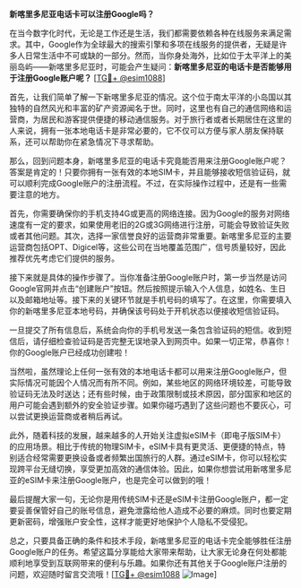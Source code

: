 **新喀里多尼亚电话卡可以注册Google吗？**

在当今数字化时代，无论是工作还是生活，我们都需要依赖各种在线服务来满足需求。其中，Google作为全球最大的搜索引擎和多项在线服务的提供者，无疑是许多人日常生活中不可或缺的一部分。然而，当你身处海外，比如位于太平洋上的美丽岛屿——新喀里多尼亚时，可能会产生疑问：**新喀里多尼亚的电话卡是否能够用于注册Google账户呢？** [[TG💪+ @esim1088](https://t.me/s/esim1088)]

首先，让我们简单了解一下新喀里多尼亚的情况。这个位于南太平洋的小岛国以其独特的自然风光和丰富的矿产资源闻名于世。同时，这里也有自己的通信网络和运营商，为居民和游客提供便捷的移动通信服务。对于旅行者或者长期居住在这里的人来说，拥有一张本地电话卡是非常必要的，它不仅可以方便与家人朋友保持联系，还可以帮助你在紧急情况下寻求帮助。

那么，回到问题本身，新喀里多尼亚的电话卡究竟能否用来注册Google账户呢？答案是肯定的！只要你拥有一张有效的本地SIM卡，并且能够接收短信验证码，就可以顺利完成Google账户的注册流程。不过，在实际操作过程中，还是有一些需要注意的地方。

首先，你需要确保你的手机支持4G或更高的网络连接。因为Google的服务对网络速度有一定的要求，如果使用老旧的2G或3G网络进行注册，可能会导致验证失败或者其他问题。其次，选择一家信誉良好的运营商非常重要。新喀里多尼亚的主要运营商包括OPT、Digicel等，这些公司在当地覆盖范围广，信号质量较好，因此推荐优先考虑它们提供的服务。

接下来就是具体的操作步骤了。当你准备注册Google账户时，第一步当然是访问Google官网并点击“创建账户”按钮。然后按照提示输入个人信息，如姓名、生日以及邮箱地址等。接下来的关键环节就是手机号码的填写了。在这里，你需要填入你的新喀里多尼亚本地号码，并确保该号码处于开机状态以便接收短信验证码。

一旦提交了所有信息后，系统会向你的手机号发送一条包含验证码的短信。收到短信后，请仔细检查验证码是否完整无误地录入到网页中。如果一切正常，恭喜你！你的Google账户已经成功创建啦！

当然啦，虽然理论上任何一张有效的本地电话卡都可以用来注册Google账户，但实际情况可能因个人情况而有所不同。例如，某些地区的网络环境较差，可能导致验证码无法及时送达；还有些时候，由于政策限制或技术原因，部分国家和地区的用户可能会遇到额外的安全验证步骤。如果你碰巧遇到了这些问题也不要灰心，可以尝试更换运营商或者稍后再试。

此外，随着科技的发展，越来越多的人开始关注虚拟eSIM卡（即电子版SIM卡）的应用场景。相比于传统的物理SIM卡，eSIM卡具有更灵活、更便捷的特点，特别适合经常需要更换设备或者频繁出国旅行的人群。通过eSIM卡，你可以轻松实现跨平台无缝切换，享受更加高效的通信体验。因此，如果你想尝试用新喀里多尼亚的eSIM卡来注册Google账户，也是完全可以做到的哦！

最后提醒大家一句，无论你是用传统SIM卡还是eSIM卡注册Google账户，都一定要妥善保管好自己的账号信息，避免泄露给他人造成不必要的麻烦。同时也要定期更新密码，增强账户安全性，这样才能更好地保护个人隐私不受侵犯。

总之，只要具备正确的条件和技术手段，新喀里多尼亚的电话卡完全能够胜任注册Google账户的任务。希望这篇分享能给大家带来帮助，让大家无论身在何处都能顺利地享受到互联网带来的便利与乐趣。如果你还有其他关于Google账户注册的问题，欢迎随时留言交流哦！[[TG💪+ @esim1088](https://t.me/s/esim1088) ![Image](https://i.postimg.cc/4NQfJmqS/Snipaste-2025-05-13-00-14-12.png)]